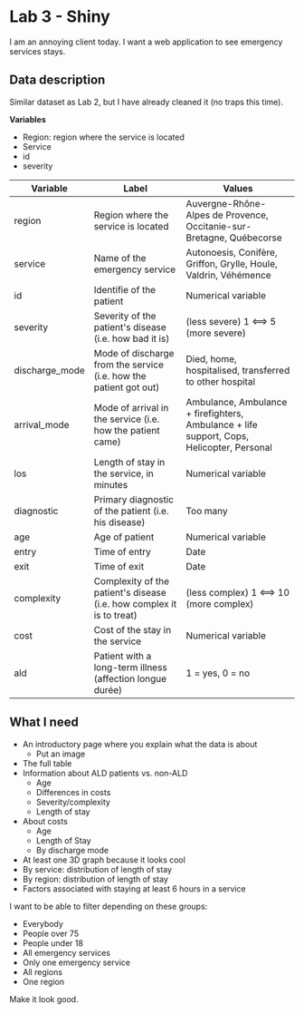 # Lab 3 - Shiny

I am an annoying client today. I want a web application to see emergency services stays.

## Data description

Similar dataset as Lab 2, but I have already cleaned it (no traps this time).

**Variables**
- Region: region where the service is located
- Service
- id
- severity

| Variable | Label | Values | 
| ----------- | ----------- | ----------- |
| region | Region where the service is located | Auvergne-Rhône-Alpes de Provence, Occitanie-sur-Bretagne, Québecorse |
| service | Name of the emergency service | Autonoesis, Conifère, Griffon, Grylle, Houle, Valdrin, Véhémence |
| id | Identifie of the patient | Numerical variable |
| severity | Severity of the patient's disease (i.e. how bad it is) | (less severe) 1 <==> 5 (more severe) |
| discharge_mode | Mode of discharge from the service (i.e. how the patient got out) | Died, home, hospitalised, transferred to other hospital |
| arrival_mode | Mode of arrival in the service (i.e. how the patient came) | Ambulance, Ambulance + firefighters, Ambulance + life support, Cops, Helicopter, Personal |
| los | Length of stay in the service, in minutes | Numerical variable |
| diagnostic | Primary diagnostic of the patient (i.e. his disease) | Too many |
| age | Age of patient | Numerical variable |
| entry | Time of entry | Date |
| exit | Time of exit | Date |
| complexity | Complexity of the patient's disease (i.e. how complex it is to treat) | (less complex) 1 <==> 10 (more complex) |
| cost | Cost of the stay in the service | Numerical variable |
| ald | Patient with a long-term illness (affection longue durée) | 1 = yes, 0 = no|


## What I need

- An introductory page where you explain what the data is about
  - Put an image
- The full table
- Information about ALD patients vs. non-ALD
  - Age
  - Differences in costs
  - Severity/complexity
  - Length of stay
- About costs
  - Age
  - Length of Stay
  - By discharge mode
- At least one 3D graph because it looks cool
- By service: distribution of length of stay
- By region: distribution of length of stay
- Factors associated with staying at least 6 hours in a service

I want to be able to filter depending on these groups:

- Everybody
- People over 75
- People under 18
- All emergency services
- Only one emergency service
- All regions
- One region

Make it look good.
